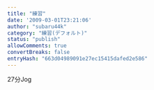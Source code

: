 ```yaml
---
title: "練習"
date: '2009-03-01T23:21:06'
author: "subaru44k"
category: "練習(デフォルト)"
status: "publish"
allowComments: true
convertBreaks: false
entryHash: "663d04989091e27ec15415dafed2e586"
---
```

27分Jog
